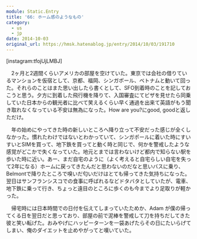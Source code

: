 ```yaml
---
module: Static.Entry
title: '66: ホーム感のようなもの'
category:
  - us
  - jp
date: 2014-10-03
original_url: https://hmsk.hatenablog.jp/entry/2014/10/03/191710
---
```


[instagram:tfojUjLMBJ]

　2ヶ月と2週間くらいアメリカの部屋を空けていた。東京では会社の借りているマンションを仮宿として、京都、福岡、シンガポール、ベトナムと動いて回った。それらのことはまた思い出したら書くとして、SFO到着時のことを記しておこうと思う。夕方に到着した飛行機を降りて、入国審査にてビザを見せたら同乗していた日本からの観光者に比べて笑えるくらい早く通過を出来て英語がもう聞き取れなくなっている不安は無為になった。How are you?にgood, goodと返しただけ。

　年の始めにやってきた時の新しいところへ降り立って不安だった感じが全くしなかった。慣れたわけではないとわかっていて、シンガポールに着いた時にすいすいとSIMを買って、地下鉄を買ってと動く時と同じで、何かを警戒したような感覚がどこかで失くなっていた。地元とまでは言わないけど都内で知らない駅を歩いた時に近い。あー、まだ自宅のように（よく考えると自宅らしい自宅を失って2年になる）ホームに戻ってきたんだと思わないのだなと思いバスに乗り、Belmontで降りたところで嗅いだ匂いだけはとても帰ってきた気持ちになった。翌日はサンフランシスコでの食事に呼ばれるなどドタバタとしていたが、電車、地下鉄に乗って行き、ちょっと遠目のところに歩くのも今までより足取りが軽かった。

　帰宅時には日本時間での日付を伝えてしまっていたためか、Adam が僕の帰ってくる日を翌日だと思っており、部屋の前で泥棒を警戒して刀を持ちだしてきた彼と笑い転げた。おみやげにハッピーターンを一袋あげたらその日にたいらげてしまい、俺のダイエットを止めやがってと嘆いていた。
